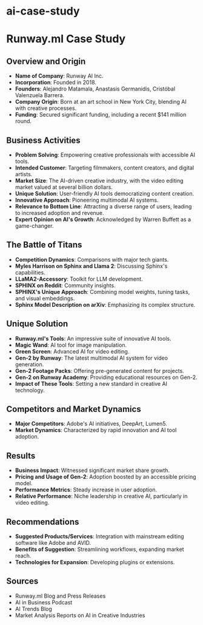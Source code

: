 # ai-case-study

# Runway.ml Case Study

## Overview and Origin
- **Name of Company**: Runway AI Inc.
- **Incorporation**: Founded in 2018.
- **Founders**: Alejandro Matamala, Anastasis Germanidis, Cristóbal Valenzuela Barrera.
- **Company Origin**: Born at an art school in New York City, blending AI with creative processes.
- **Funding**: Secured significant funding, including a recent $141 million round.

## Business Activities
- **Problem Solving**: Empowering creative professionals with accessible AI tools.
- **Intended Customer**: Targeting filmmakers, content creators, and digital artists.
- **Market Size**: The AI-driven creative industry, with the video editing market valued at several billion dollars.
- **Unique Solution**: User-friendly AI tools democratizing content creation.
- **Innovative Approach**: Pioneering multimodal AI systems.
- **Relevance to Bottom Line**: Attracting a diverse range of users, leading to increased adoption and revenue.
- **Expert Opinion on AI's Growth**: Acknowledged by Warren Buffett as a game-changer.

## The Battle of Titans
- **Competition Dynamics**: Comparisons with major tech giants.
- **Myles Harrison on Sphinx and Llama 2**: Discussing Sphinx's capabilities.
- **LLaMA2-Accessory**: Toolkit for LLM development.
- **SPHINX on Reddit**: Community insights.
- **SPHINX's Unique Approach**: Combining model weights, tuning tasks, and visual embeddings.
- **Sphinx Model Description on arXiv**: Emphasizing its complex structure.

## Unique Solution
- **Runway.ml's Tools**: An impressive suite of innovative AI tools.
- **Magic Wand**: AI tool for image manipulation.
- **Green Screen**: Advanced AI for video editing.
- **Gen-2 by Runway**: The latest multimodal AI system for video generation.
- **Gen-2 Footage Packs**: Offering pre-generated content for projects.
- **Gen-2 on Runway Academy**: Providing educational resources on Gen-2.
- **Impact of These Tools**: Setting a new standard in creative AI technology.

## Competitors and Market Dynamics
- **Major Competitors**: Adobe's AI initiatives, DeepArt, Lumen5.
- **Market Dynamics**: Characterized by rapid innovation and AI tool adoption.

## Results
- **Business Impact**: Witnessed significant market share growth.
- **Pricing and Usage of Gen-2**: Adoption boosted by an accessible pricing model.
- **Performance Metrics**: Steady increase in user adoption.
- **Relative Performance**: Niche leadership in creative AI, particularly in video editing.

## Recommendations
- **Suggested Products/Services**: Integration with mainstream editing software like Adobe and AVID.
- **Benefits of Suggestion**: Streamlining workflows, expanding market reach.
- **Technologies for Expansion**: Developing plugins or extensions.

## Sources
- Runway.ml Blog and Press Releases
- AI in Business Podcast
- AI Trends Blog
- Market Analysis Reports on AI in Creative Industries


